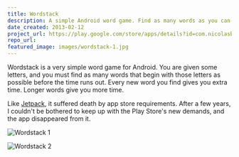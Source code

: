 ```yaml
---
title: Wordstack
description: A simple Android word game. Find as many words as you can before the time runs out.
date_created: 2013-02-12
project_url: https://play.google.com/store/apps/details?id=com.nicolasb.wordstackfree
repo_url: 
featured_image: images/wordstack-1.jpg
---
```


Wordstack is a very simple word game for Android. You are given some letters, and you must find as many words that begin with those letters as possible before the time runs out. Every new word you find gives you extra time. Longer words give you more time.

Like [Jetpack](/projects/jetpack), it suffered death by app store requirements. After a few years, I couldn't be bothered to keep up with the Play Store's new demands, and the app disappeared from it.

![Wordstack 1](/images/wordstack-1.jpg)

![Wordstack 2](/images/wordstack-2.jpg)

